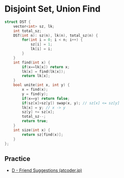 # Disjoint Set, Union Find

```cpp
struct DST {
    vector<int> sz, lk;
    int total_sz;
    DST(int n): sz(n), lk(n), total_sz(n) {
        for(int i = 0; i < n; i++) {
            sz[i] = 1;
            lk[i] = i;
        }
    }
    int find(int x) {
        if(x==lk[x]) return x;
        lk[x] = find(lk[x]);
        return lk[x];
    }
    bool unite(int x, int y) {
        x = find(x);
        y = find(y);
        if(x==y) return false;
        if(sz[x]>sz[y]) swap(x, y); // sz[x] <= sz[y]
        lk[x] = y; // x -> y
        sz[y] += sz[x];
        total_sz--;
        return true;
    }
    int size(int x) {
        return sz[find(x)];
    }
};
```

## Practice
- [D - Friend Suggestions (atcoder.jp)](https://atcoder.jp/contests/abc157/tasks/abc157_d)
